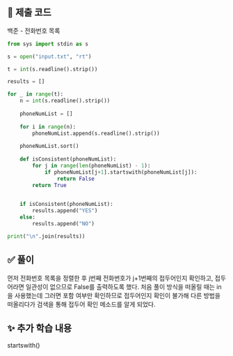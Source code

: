 ## 📌 제출 코드
백준 - 전화번호 목록

```python
from sys import stdin as s

s = open("input.txt", "rt")

t = int(s.readline().strip())

results = []

for _ in range(t):
    n = int(s.readline().strip())
    
    phoneNumList = []
    
    for i in range(n):
        phoneNumList.append(s.readline().strip())
    
    phoneNumList.sort()
    
    def isConsistent(phoneNumList):
        for j in range(len(phoneNumList) - 1):
            if phoneNumList[j+1].startswith(phoneNumList[j]):
                return False
        return True

    
    if isConsistent(phoneNumList):
        results.append("YES")
    else:
        results.append("NO")

print("\n".join(results))
```

## ✅ 풀이
먼저 전화번호 목록을 정렬한 후 j번째 전화번호가 j+1번째의 접두어인지 확인하고, 접두어라면 일관성이 없으므로 False를 출력하도록 했다.
처음 풀이 방식을 떠올릴 때는 in을 사용했는데 그러면 포함 여부만 확인하므로 접두어인지 확인이 불가해 다른 방법을 떠올리다가 검색을 통해 접두어 확인 메소드를 알게 되었다.

## ✨ 추가 학습 내용
startswith()
